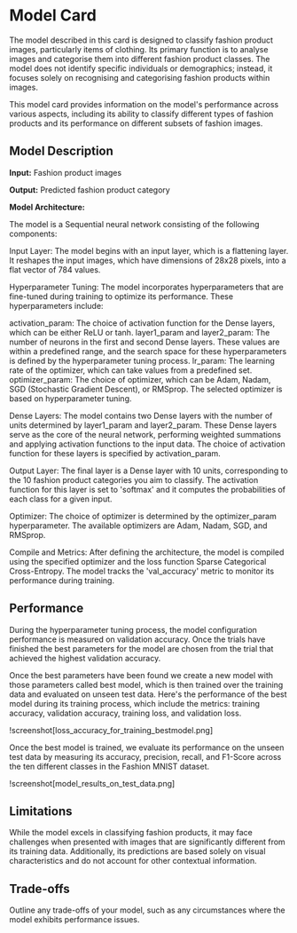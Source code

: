 # Model Card

The model described in this card is designed to classify fashion product images, particularly items of clothing. Its primary function is to analyse images and categorise them into different fashion product classes. The model does not identify specific individuals or demographics; instead, it focuses solely on recognising and categorising fashion products within images.

This model card provides information on the model's performance across various aspects, including its ability to classify different types of fashion products and its performance on different subsets of fashion images.

## Model Description

**Input:** Fashion product images

**Output:** Predicted fashion product category

**Model Architecture:** 

The model is a Sequential neural network consisting of the following components:

Input Layer: The model begins with an input layer, which is a flattening layer. It reshapes the input images, which have dimensions of 28x28 pixels, into a flat vector of 784 values. 

Hyperparameter Tuning: The model incorporates hyperparameters that are fine-tuned during training to optimize its performance. These hyperparameters include:

activation_param: The choice of activation function for the Dense layers, which can be either ReLU or tanh.
layer1_param and layer2_param: The number of neurons in the first and second Dense layers. These values are within a predefined range, and the search space for these hyperparameters is defined by the hyperparameter tuning process.
lr_param: The learning rate of the optimizer, which can take values from a predefined set.
optimizer_param: The choice of optimizer, which can be Adam, Nadam, SGD (Stochastic Gradient Descent), or RMSprop. The selected optimizer is based on hyperparameter tuning.

Dense Layers: The model contains two Dense layers with the number of units determined by layer1_param and layer2_param. These Dense layers serve as the core of the neural network, performing weighted summations and applying activation functions to the input data. The choice of activation function for these layers is specified by activation_param.

Output Layer: The final layer is a Dense layer with 10 units, corresponding to the 10 fashion product categories you aim to classify. The activation function for this layer is set to 'softmax' and it computes the probabilities of each class for a given input.

Optimizer: The choice of optimizer is determined by the optimizer_param hyperparameter. The available optimizers are Adam, Nadam, SGD, and RMSprop.

Compile and Metrics: After defining the architecture, the model is compiled using the specified optimizer and the loss function Sparse Categorical Cross-Entropy. The model tracks the 'val_accuracy' metric to monitor its performance during training.

## Performance

During the hyperparameter tuning process, the model configuration performance is measured on validation accuracy. Once the trials have finished the best parameters for the model are chosen from the trial that achieved the highest validation accuracy. 

Once the best parameters have been found we create a new model with those parameters called best model, which is then trained over the training data and evaluated on unseen test data. Here's the performance of the best model during its training process, which include the metrics: training accuracy, validation accuracy, training loss, and validation loss.

!screenshot[loss_accuracy_for_training_bestmodel.png]

Once the best model is trained, we evaluate its performance on the unseen test data by measuring its accuracy, precision, recall, and F1-Score across the ten different classes in the Fashion MNIST dataset.

!screenshot[model_results_on_test_data.png]


## Limitations

While the model excels in classifying fashion products, it may face challenges when presented with images that are significantly different from its training data. Additionally, its predictions are based solely on visual characteristics and do not account for other contextual information.

## Trade-offs

Outline any trade-offs of your model, such as any circumstances where the model exhibits performance issues. 
